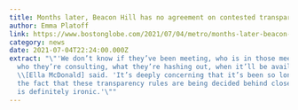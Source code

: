 ```yaml
---
title: Months later, Beacon Hill has no agreement on contested transparency rules
author: Emma Platoff
link: https://www.bostonglobe.com/2021/07/04/metro/months-later-beacon-hill-has-no-agreement-contested-transparency-rules/?event=event12
category: news
date: 2021-07-04T22:24:00.000Z
extract: "\"'We don’t know if they’ve been meeting, who is in those meetings,
  who they’re consulting, what they’re hashing out, when it’ll be available,'
  \\[Ella McDonald] said. 'It’s deeply concerning that it’s been so long. And
  the fact that these transparency rules are being decided behind closed doors
  is definitely ironic.'\""
---
```

